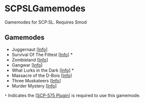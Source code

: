 # SCPSLGamemodes
Gamemodes for SCP:SL. Requires Smod

## Gamemodes
 - Juggernaut [[Info](https://github.com/Mozeman/SCPSLGamemodes/tree/master/JuggernautGamemode#juggernaut-gamemode)]
 - Survival Of The Fittest [[Info](https://github.com/Mozeman/SCPSLGamemodes/tree/master/SurvivalOfTheFittestGamemode#survival-of-the-fittest-sotf)] *
 - Zombieland [[Info](https://github.com/Mozeman/SCPSLGamemodes/tree/master/ZombielandGamemode#zombieland)]
 - Gangwar [[Info](https://github.com/Mozeman/SCPSLGamemodes/tree/master/GangwarGamemode#gangwar)]
 - What Lurks in the Dark [[Info](https://github.com/Mozeman/SCPSLGamemodes/tree/master/LurkingGamemode#lurking)] *
 - Massacre of the D-Bois [[Info](https://github.com/Mozeman/SCPSLGamemodes/tree/master/MassacreGamemode#massacre)]
 - Three Muskateers [[Info](https://github.com/Mozeman/SCPSLGamemodes/tree/master/ThreeMuskateers#muskateers)]
 - Murder Mystery [[Info](https://github.com/Mozeman/SCPSLGamemodes/tree/master/Mystery#mystery)]

 `*` Indicates the [[SCP-575 Plugin](https://github.com/galaxy119/SCP-575/releases)] is required to use this gamemode.
 

